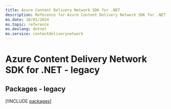 ```yaml
---
title: Azure Content Delivery Network SDK for .NET
description: Reference for Azure Content Delivery Network SDK for .NET
ms.date: 10/01/2024
ms.topic: reference
ms.devlang: dotnet
ms.service: contentdeliverynetwork
---
```

# Azure Content Delivery Network SDK for .NET - legacy
## Packages - legacy
[!INCLUDE [packages](content-delivery-network-index.md)]